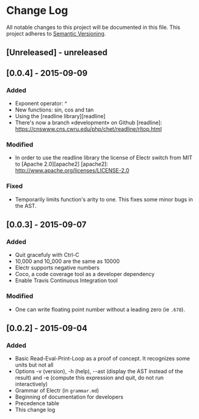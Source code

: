 # Change Log
All notable changes to this project will be documented in this file.
This project adheres to [Semantic Versioning](http://semver.org/).


## [Unreleased] - unreleased

## [0.0.4] - 2015-09-09
### Added
- Exponent operator: ^
- New functions: sin, cos and tan
- Using the [readline library][readline]
- There's now a branch «development» on Github
[readline]: https://cnswww.cns.cwru.edu/php/chet/readline/rltop.html

### Modified
- In order to use the readline library the license of Electr switch from
  MIT to [Apache 2.0][apache2]
[apache2]: http://www.apache.org/licenses/LICENSE-2.0

### Fixed
- Temporarily limits function's arity to one. This fixes some minor bugs in
  the AST.


## [0.0.3] - 2015-09-07
### Added
- Quit gracefuly with Ctrl-C
- 10,000 and 10_000 are the same as 10000
- Electr supports negative numbers
- Coco, a code coverage tool as a developer dependency
- Enable Travis Continuous Integration tool

### Modified
- One can write floating point number without a leading zero (ie `.678`).


## [0.0.2] - 2015-09-04
### Added
- Basic Read-Eval-Print-Loop as a proof of concept. It recognizes some
  units but not all
- Options -v (version), -h (help), --ast (display the AST instead of the
  result) and -e (compute this expression and quit, do not run
  interactively)
- Grammar of Electr (in `grammar.md`)
- Beginning of documentation for developers
- Precedence table
- This change log
